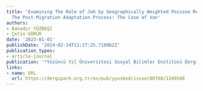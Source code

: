 ```yaml
---
title: 'Examining The Role of Job by Geographically Weighted Poisson Regression in
  The Post-Migration Adaptation Process: The Case of Van'
authors:
- Bahadır YÜZBAŞI
- Çetin GÖRÜR
date: '2023-01-01'
publishDate: '2024-02-14T11:17:25.710062Z'
publication_types:
- article-journal
publication: '*Yüzüncü Yıl Üniversitesi Sosyal Bilimler Enstitüsü Dergisi*'
links:
- name: URL
  url: https://dergipark.org.tr/en/pub/yyusbed/issue/80768/1349348
---
```

